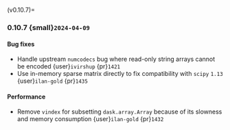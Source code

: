 (v0.10.7)=
### 0.10.7 {small}`2024-04-09`

#### Bug fixes

* Handle upstream `numcodecs` bug where read-only string arrays cannot be encoded {user}`ivirshup` {pr}`1421`
* Use in-memory sparse matrix directly to fix compatibility with `scipy` `1.13` {user}`ilan-gold` {pr}`1435`

#### Performance

* Remove `vindex` for subsetting `dask.array.Array` because of its slowness and memory consumption {user}`ilan-gold` {pr}`1432`
